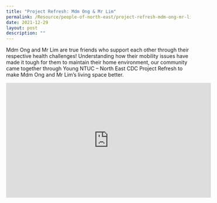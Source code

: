 ```yaml
---
title: "Project Refresh: Mdm Ong & Mr Lim"
permalink: /Resource/people-of-north-east/project-refresh-mdm-ong-mr-lim
date: 2021-12-29
layout: post
description: ""
---
```

Mdm Ong and Mr Lim are true friends who support each other through their respective health challenges! Understanding how their mobility issues have made it tough for them to maintain their home environment, our community came together through Young NTUC – North East CDC Project Refresh to make Mdm Ong and Mr Lim’s living space better.

<iframe src="https://www.facebook.com/plugins/video.php?height=314&href=https%3A%2F%2Fwww.facebook.com%2FNECDC%2Fvideos%2F433794918235879%2F&show_text=false&width=560&t=0" width="560" height="314" style="border:none;overflow:hidden" scrolling="no" frameborder="0" allowfullscreen="true" allow="autoplay; clipboard-write; encrypted-media; picture-in-picture; web-share" allowFullScreen="true"></iframe>